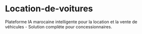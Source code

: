 # Location-de-voitures
Plateforme IA marocaine intelligente pour la location et la vente de véhicules - Solution complète pour concessionnaires.

